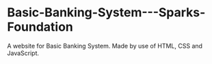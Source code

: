 # Basic-Banking-System---Sparks-Foundation
A website for Basic Banking System. Made by use of HTML, CSS and JavaScript.
